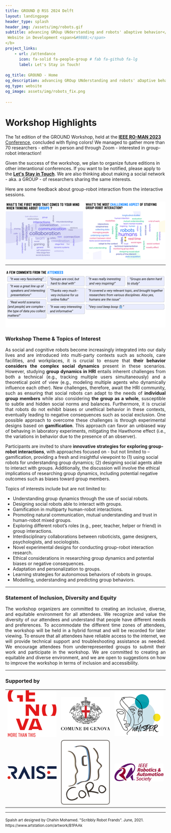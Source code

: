 ```yaml
---
title: GROUND @ RSS 2024 Delft
layout: landingpage
header_type: splash
header_img: /assets/img/robots.gif
subtitle: advancing GROup UNderstanding and robots' aDaptive behavior</br> <b> <span>&#9888;</span>
 Website in Development <span>&#9888;</span>
</b>
project_links:
    - url: /attendance
      icon: fa-solid fa-people-group # fab fa-github fa-lg
      label: Let's Stay in Touch!

og_title: GROUND - Home
og_description: advancing GROup UNderstanding and robots' aDaptive behavior
og_type: website
og_image: assets/img/robots_fix.png

---
```


# Workshop Highlights


The 1st edition of the GROUND Workshop, held at the <a href="http://ro-man2023.org/main"><b>IEEE RO-MAN 2023</b> Conference</a>, concluded with flying colors! We managed to gather more than 70 researchers - either in person and through Zoom - interested in group-robot interaction!

Given the success of the workshop, we plan to organize future editions in other interantional conferences. If you want to be notified, please apply to the **[Let's Stay in Touch](/ground-workshop/attendance)**. We are also thinking about making a social network - aka. a GROUP - of researchers sharing the same interests.

Here are some feedback about group-robot interaction from the interactive sessions.


![Workshop Outcomes](assets/img/outcomes.png)

---

![Feedback](assets/img/comments.png)

### Workshop Theme & Topics of Interest

<p style="text-align: justify;">
As social and cognitive robots become increasingly integrated into our daily lives and are introduced into multi-party contexts such as schools, care facilities, and workplaces, it is crucial to ensure that <b>their behavior considers the complex social dynamics</b> present in these scenarios. However, studying <b>group dynamics in HRI</b> entails inherent challenges from both a technical (e.g., tracking multiple users simultaneously) and a theoretical point of view (e.g., modeling multiple agents who dynamically influence each other). New challenges, therefore, await the HRI community, such as ensuring that social robots can adapt to the needs of <b>individual group members</b> while also considering <b>the group as a whole</b>, susceptible to subtle and hidden social norms and balances. Furthermore, it is crucial that robots do not exhibit biases or unethical behavior in these contexts, eventually leading to negative consequences such as social exclusion. One possible approach to overcome these challenges is through experimental designs based on <b>gamification</b>. This approach can favor an unbiased way of behaving in laboratory experiments, mitigating the Hawthorne effect (i.e., the variations in behavior due to the presence of an observer). 

Participants are invited to share <b>innovative strategies for exploring group-robot interactions</b>, with approaches focused on - but not limited to – gamification, providing a fresh and insightful viewpoint to (1) using social robots for understanding group dynamics; (2) designing social agents able to interact with groups. Additionally, the discussion will involve the ethical implications of researching group dynamics, including potential negative outcomes such as biases toward group members. 
</p>

Topics of interests include but are not limited to:
* Understanding group dynamics through the use of social robots.
* Designing social robots able to interact with groups.
* Gamification in multiparty human-robot interactions.
* Promoting natural communication, mutual understanding and trust in human-robot mixed groups.
* Exploring different robot’s roles (e.g., peer, teacher, helper or friend) in group interactions.
* Interdisciplinary collaborations between roboticists, game designers, psychologists, and sociologists.
* Novel experimental designs for conducting group-robot interaction research.
* Ethical considerations in researching group dynamics and potential biases or negative consequences.
* Adaptation and personalization to groups.
* Learning strategies for autonomous behaviors of robots in groups.
* Modelling, understanding and predicting group behaviors.

---

### Statement of Inclusion, Diversity and Equity 

<p style="text-align: justify;">
The workshop organizers are committed to creating an inclusive, diverse, and equitable environment for all attendees. We recognize and value the diversity of our attendees and understand that people have different needs and preferences. To accommodate the different time zones of attendees, the workshop will be held in a hybrid format and will be recorded for later viewing. To ensure that all attendees have reliable access to the internet, we will provide technical support and troubleshooting assistance as needed. We encourage attendees from underrepresented groups to submit their work and participate in the workshop. We are committed to creating an equitable and diverse environment, and we are open to suggestions on how to improve the workshop in terms of inclusion and accessibility. 
</p>

---

### Supported by

<table>
  <tr>
    <td> <img src="assets/img/genova_more.png" alt="Genova More" width="300"/> </td>
    <td> <img  src="assets/img/genova_logo.png" alt="Genova Logo" width="300"/> </td>
    <td> <img  src="assets/img/whisper.png" alt="wHisper" width="300"/> </td>
  </tr>
  <tr>
    <td> <img src="assets/img/raise.png" alt="Raise" width="300"/> </td>
    <td> <img src="assets/img/coro.jpeg" alt="CoRo" width="300"/> </td>
    <td> <img src="assets/img/RAS.png" alt="IEEE RAS" width="300"/> </td>
  </tr>
</table>

---

<p class="card-text"><small class="text-muted">Spalsh art designed by Chahin Mohamed. "Scribbly Robot Frands". June, 2021. <a>https://www.artstation.com/artwork/B1PAAk</a></small></p>
